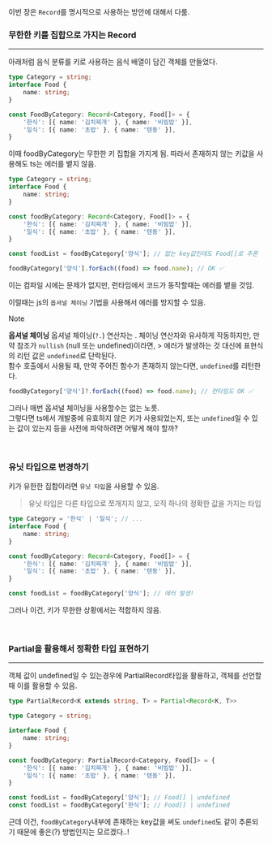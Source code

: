 이번 장은 `Record`를 명시적으로 사용하는 방안에 대해서 다룸.

### 무한한 키를 집합으로 가지는 Record
---
아래처럼 음식 분류를 키로 사용하는 음식 배열이 담긴 객체를 만들었다.
```ts
type Category = string;
interface Food {
    name: string;
}

const FoodByCategory: Record<Category, Food[]> = {
    '한식': [{ name: '김치찌개' }, { name: '비빔밥' }],
    '일식': [{ name: '초밥' }, { name: '텐동' }],
}
```
이때 foodByCategory는 무한한 키 집합을 가지게 됨. 따라서 존재하지 않는 키값을 사용해도 ts는 에러를 뱉지 않음.
```ts
type Category = string;
interface Food {
    name: string;
}

const foodByCategory: Record<Category, Food[]> = {
    '한식': [{ name: '김치찌개' }, { name: '비빔밥' }],
    '일식': [{ name: '초밥' }, { name: '텐동' }],
}

const foodList = foodByCategory['양식']; // 없는 key값인데도 Food[]로 추론

foodByCategory['양식'].forEach((food) => food.name); // OK ✅
```
이는 컴파일 시에는 문제가 없지만, 런타임에서 코드가 동작할때는 에러를 뱉을 것임.

이럴때는 js의 `옵셔널 체이닝` 기법을 사용해서 에러를 방지할 수 있음.

> [!NOTE]
> **옵셔널 체이닝**
> 옵셔널 체이닝(`?.`) 연산자는 . 체이닝 연산자와 유사하게 작동하지만, 만약 참조가 `nullish` (null 또는 undefined)이라면, > 에러가 발생하는 것 대신에 표현식의 리턴 값은 `undefined`로 단락된다.<br/>
> 함수 호출에서 사용될 때, 만약 주어진 함수가 존재하지 않는다면, `undefined`를 리턴한다.

```ts
foodByCategory['양식']?.forEach((food) => food.name); // 런타임도 OK ✅
```

그러나 매번 옵셔널 체이닝을 사용할수는 없는 노릇. <br />
그렇다면 ts에서 개발중에 유효하지 않은 키가 사용되었는지, 또는 `undefined`일 수 있는 값이 있는지 등을 사전에 파악하려면 어떻게 해야 할까?

<br />

### 유닛 타입으로 변경하기
키가 유한한 집합이라면 `유닛 타입`을 사용할 수 있음.
> 유닛 타입은 다른 타입으로 쪼개지지 않고, 오직 하나의 정확한 값을 가지는 타입

```ts
type Category = '한식' | '일식'; // ...
interface Food {
    name: string;
}

const foodByCategory: Record<Category, Food[]> = {
    '한식': [{ name: '김치찌개' }, { name: '비빔밥' }],
    '일식': [{ name: '초밥' }, { name: '텐동' }],
}

const foodList = foodByCategory['양식']; // 에러 발생!
```
그러나 이건, 키가 무한한 상황에서는 적합하지 않음.

<br />

### Partial을 활용해서 정확한 타입 표현하기
---
객체 값이 undefined일 수 있는경우에 PartialRecord타입을 활용하고, 객체를 선언할 때 이를 활용할 수 있음.
```ts
type PartialRecord<K extends string, T> = Partial<Record<K, T>>

type Category = string;

interface Food {
    name: string;
}

const foodByCategory: PartialRecord<Category, Food[]> = {
    '한식': [{ name: '김치찌개' }, { name: '비빔밥' }],
    '일식': [{ name: '초밥' }, { name: '텐동' }],
}

const foodList = foodByCategory['양식']; // Food[] | undefined
const foodList = foodByCategory['한식']; // Food[] | undefined
```

근데 이건, `foodByCategory`내부에 존재하는 key값을 써도 `undefined`도 같이 추론되기 때문에 좋은(?) 방법인지는 모르겠다..!